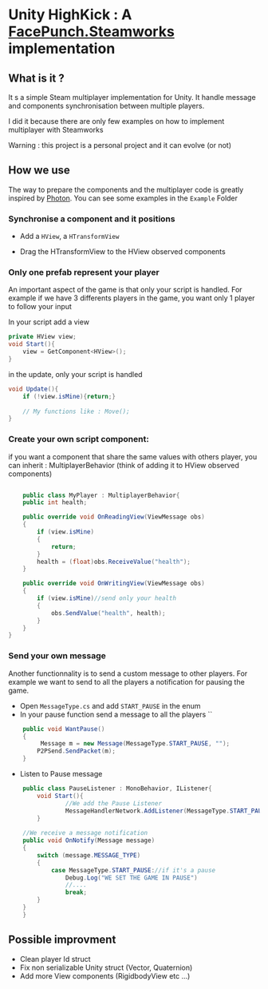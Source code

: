 # Unity HighKick : A [FacePunch.Steamworks](https://github.com/Facepunch/Facepunch.Steamworks) implementation

## What is it ?

It s a simple Steam multiplayer implementation for Unity. It handle message and components synchronisation between multiple players.

I did it because there are only few examples on how to implement multiplayer with Steamworks

Warning : this project is a personal project and it can evolve (or not)

## How we use

The way to prepare the components and the multiplayer code is greatly inspired by [Photon](https://doc.photonengine.com/en-us/pun/current/demos-and-tutorials/pun-basics-tutorial/player-networking). 
You can see some examples in the ``Example`` Folder

### Synchronise a component and it positions

* Add a ``HView``, a ``HTransformView``

* Drag the HTransformView to the HView observed components

### Only one prefab represent your player

An important aspect of the game is that only your script is handled. For example if we have 3 differents players in the game, you want only 1 player to follow your input

In your script add a   view 
```csharp
private HView view;
void Start(){
	view = GetComponent<HView>();
}
```

in the update, only your script is handled
```csharp
void Update(){
	if (!view.isMine){return;}
	
	// My functions like : Move();
}
```

### Create your own script component:

if you want a component that share the same values with others player, you can inherit : MultiplayerBehavior
(think of adding it to HView observed components)

```csharp

	public class MyPlayer : MultiplayerBehavior{
	public int health;

    public override void OnReadingView(ViewMessage obs)
    {
        if (view.isMine)
        {
            return;
        }
        health = (float)obs.ReceiveValue("health");
    }

    public override void OnWritingView(ViewMessage obs)
    {
        if (view.isMine)//send only your health
        {
            obs.SendValue("health", health);
        }
    }
}
```

### Send your own message

Another functionnality is to send a custom message to other players. For example we want to send to all the players a notification for pausing the game.

* Open ``MessageType.cs`` and add ``START_PAUSE`` in the enum
* In your pause function send a message to all the players
``

```csharp
    public void WantPause()
    {
         Message m = new Message(MessageType.START_PAUSE, "");
        P2PSend.SendPacket(m);
    }
```

* Listen to Pause message 
```csharp
	public class PauseListener : MonoBehavior, IListener{
		void Start(){
				//We add the Pause Listener
		        MessageHandlerNetwork.AddListener(MessageType.START_PAUSE, this);
		}
	
	//We receive a message notification
    public void OnNotify(Message message)
    {
        switch (message.MESSAGE_TYPE)
        {
            case MessageType.START_PAUSE://if it's a pause
                Debug.Log("WE SET THE GAME IN PAUSE")
				//....
                break;
        }
    }
	}
```


## Possible improvment

- Clean player Id struct
- Fix non serializable Unity struct (Vector, Quaternion)
- Add more View components (RigidbodyView etc ...)